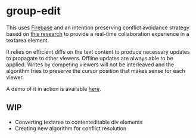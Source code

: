 group-edit
==========

This uses [Firebase](https://www.firebase.com) and an intention preserving conflict avoidance strategy based on 
[this research](https://hal.inria.fr/file/index/docid/71240/filename/RR-5580.pdf) to 
provide a real-time collaboration experience in a textarea element.

It relies on efficient diffs on the text content to produce necessary updates to propagate to other viewers. 
Offline updates are always able to be applied. Writes by competing viewers will not be interleaved and the 
algorithm tries to preserve the cursor position that makes sense for each viewer.

A demo of it in action is available [here](https://grouped.firebaseapp.com).

## WIP
- Converting textarea to contenteditable div elements
- Creating new algorithm for conflict resolution
